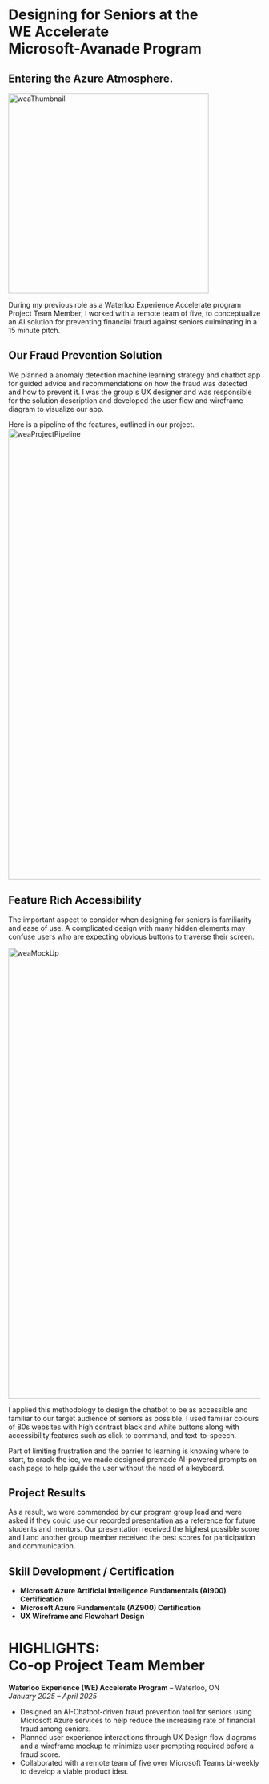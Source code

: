 
# Designing for Seniors at the <br> WE Accelerate <br>  Microsoft-Avanade Program 

## Entering the Azure Atmosphere.

<img src="/images/wea.png" alt="weaThumbnail" width="400"/>

During my previous role as a Waterloo Experience Accelerate program Project Team Member, I worked with a remote team of five, to conceptualize an AI solution for preventing financial fraud against seniors culminating in a 15 minute pitch. 

## Our Fraud Prevention Solution

We planned a anomaly detection machine learning strategy and chatbot app for guided advice and recommendations on how the fraud was detected and how to prevent it. I was the group's UX designer and was responsible for the solution description and developed the user flow and wireframe diagram to visualize our app. 


Here is a pipeline of the features, outlined in our project. 
<img src="/images/weaProjectPipeline.png" alt="weaProjectPipeline" width="900"/>

## Feature Rich Accessibility

The important aspect to consider when designing for seniors is familiarity and ease of use. A complicated design with many hidden elements may confuse users who are expecting obvious buttons to traverse their screen.

<img src="/images/weaMockUp.png" alt="weaMockUp" width="900"/>

I applied this methodology to design the chatbot to be as accessible and familiar to our target audience of seniors as possible. I used familiar colours of 80s websites with high contrast black and white buttons along with accessibility features such as click to command, and text-to-speech.

Part of limiting frustration and the barrier to learning is knowing where to start, to crack the ice, we made designed premade AI-powered prompts on each page to help guide the user without the need of a keyboard.

## Project Results 
 As a result, we were commended by our program group lead and were asked if they could use our recorded presentation as a reference for future students and mentors. Our presentation received the highest possible score and I and another group member received the best scores for participation and communication. 

## Skill Development / Certification
- **Microsoft Azure Artificial Intelligence Fundamentals (AI900) Certification**
- **Microsoft Azure Fundamentals (AZ900) Certification**
- **UX Wireframe and Flowchart Design**



# HIGHLIGHTS: <br> Co-op Project Team Member  
**Waterloo Experience (WE) Accelerate Program** – Waterloo, ON  
*January 2025 – April 2025*

- Designed an AI-Chatbot-driven fraud prevention tool for seniors using Microsoft Azure services to help reduce the increasing rate of financial fraud among seniors.
- Planned user experience interactions through UX Design flow diagrams and a wireframe mockup to minimize user prompting required before a fraud score.
- Collaborated with a remote team of five over Microsoft Teams bi-weekly to develop a viable product idea.
